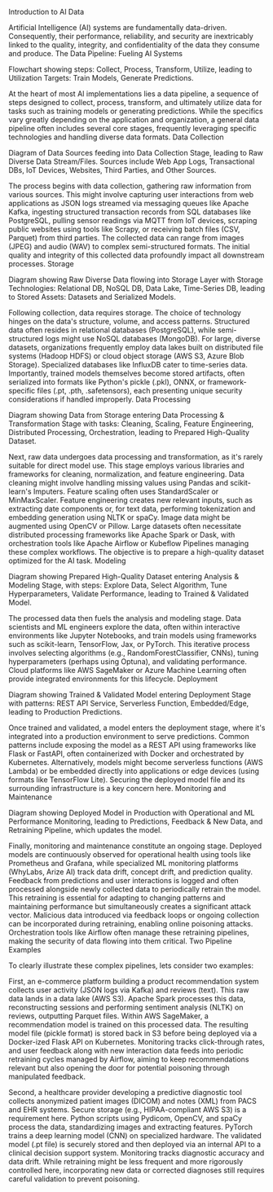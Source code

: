 Introduction to AI Data

Artificial Intelligence (AI) systems are fundamentally data-driven. Consequently, their performance, reliability, and security are inextricably linked to the quality, integrity, and confidentiality of the data they consume and produce.
The Data Pipeline: Fueling AI Systems

Flowchart showing steps: Collect, Process, Transform, Utilize, leading to Utilization Targets: Train Models, Generate Predictions.

At the heart of most AI implementations lies a data pipeline, a sequence of steps designed to collect, process, transform, and ultimately utilize data for tasks such as training models or generating predictions. While the specifics vary greatly depending on the application and organization, a general data pipeline often includes several core stages, frequently leveraging specific technologies and handling diverse data formats.
Data Collection

Diagram of Data Sources feeding into Data Collection Stage, leading to Raw Diverse Data Stream/Files. Sources include Web App Logs, Transactional DBs, IoT Devices, Websites, Third Parties, and Other Sources.

The process begins with data collection, gathering raw information from various sources. This might involve capturing user interactions from web applications as JSON logs streamed via messaging queues like Apache Kafka, ingesting structured transaction records from SQL databases like PostgreSQL, pulling sensor readings via MQTT from IoT devices, scraping public websites using tools like Scrapy, or receiving batch files (CSV, Parquet) from third parties. The collected data can range from images (JPEG) and audio (WAV) to complex semi-structured formats. The initial quality and integrity of this collected data profoundly impact all downstream processes.
Storage

Diagram showing Raw Diverse Data flowing into Storage Layer with Storage Technologies: Relational DB, NoSQL DB, Data Lake, Time-Series DB, leading to Stored Assets: Datasets and Serialized Models.

Following collection, data requires storage. The choice of technology hinges on the data's structure, volume, and access patterns. Structured data often resides in relational databases (PostgreSQL), while semi-structured logs might use NoSQL databases (MongoDB). For large, diverse datasets, organizations frequently employ data lakes built on distributed file systems (Hadoop HDFS) or cloud object storage (AWS S3, Azure Blob Storage). Specialized databases like InfluxDB cater to time-series data. Importantly, trained models themselves become stored artifacts, often serialized into formats like Python's pickle (.pkl), ONNX, or framework-specific files (.pt, .pth, .safetensors), each presenting unique security considerations if handled improperly.
Data Processing

Diagram showing Data from Storage entering Data Processing & Transformation Stage with tasks: Cleaning, Scaling, Feature Engineering, Distributed Processing, Orchestration, leading to Prepared High-Quality Dataset.

Next, raw data undergoes data processing and transformation, as it's rarely suitable for direct model use. This stage employs various libraries and frameworks for cleaning, normalization, and feature engineering. Data cleaning might involve handling missing values using Pandas and scikit-learn's Imputers. Feature scaling often uses StandardScaler or MinMaxScaler. Feature engineering creates new relevant inputs, such as extracting date components or, for text data, performing tokenization and embedding generation using NLTK or spaCy. Image data might be augmented using OpenCV or Pillow. Large datasets often necessitate distributed processing frameworks like Apache Spark or Dask, with orchestration tools like Apache Airflow or Kubeflow Pipelines managing these complex workflows. The objective is to prepare a high-quality dataset optimized for the AI task.
Modeling

Diagram showing Prepared High-Quality Dataset entering Analysis & Modeling Stage, with steps: Explore Data, Select Algorithm, Tune Hyperparameters, Validate Performance, leading to Trained & Validated Model.

The processed data then fuels the analysis and modeling stage. Data scientists and ML engineers explore the data, often within interactive environments like Jupyter Notebooks, and train models using frameworks such as scikit-learn, TensorFlow, Jax, or PyTorch. This iterative process involves selecting algorithms (e.g., RandomForestClassifier, CNNs), tuning hyperparameters (perhaps using Optuna), and validating performance. Cloud platforms like AWS SageMaker or Azure Machine Learning often provide integrated environments for this lifecycle.
Deployment

Diagram showing Trained & Validated Model entering Deployment Stage with patterns: REST API Service, Serverless Function, Embedded/Edge, leading to Production Predictions.

Once trained and validated, a model enters the deployment stage, where it's integrated into a production environment to serve predictions. Common patterns include exposing the model as a REST API using frameworks like Flask or FastAPI, often containerized with Docker and orchestrated by Kubernetes. Alternatively, models might become serverless functions (AWS Lambda) or be embedded directly into applications or edge devices (using formats like TensorFlow Lite). Securing the deployed model file and its surrounding infrastructure is a key concern here.
Monitoring and Maintenance

Diagram showing Deployed Model in Production with Operational and ML Performance Monitoring, leading to Predictions, Feedback & New Data, and Retraining Pipeline, which updates the model.

Finally, monitoring and maintenance constitute an ongoing stage. Deployed models are continuously observed for operational health using tools like Prometheus and Grafana, while specialized ML monitoring platforms (WhyLabs, Arize AI) track data drift, concept drift, and prediction quality. Feedback from predictions and user interactions is logged and often processed alongside newly collected data to periodically retrain the model. This retraining is essential for adapting to changing patterns and maintaining performance but simultaneously creates a significant attack vector. Malicious data introduced via feedback loops or ongoing collection can be incorporated during retraining, enabling online poisoning attacks. Orchestration tools like Airflow often manage these retraining pipelines, making the security of data flowing into them critical.
Two Pipeline Examples

To clearly illustrate these complex pipelines, lets consider two examples:

First, an e-commerce platform building a product recommendation system collects user activity (JSON logs via Kafka) and reviews (text). This raw data lands in a data lake (AWS S3). Apache Spark processes this data, reconstructing sessions and performing sentiment analysis (NLTK) on reviews, outputting Parquet files. Within AWS SageMaker, a recommendation model is trained on this processed data. The resulting model file (pickle format) is stored back in S3 before being deployed via a Docker-ized Flask API on Kubernetes. Monitoring tracks click-through rates, and user feedback along with new interaction data feeds into periodic retraining cycles managed by Airflow, aiming to keep recommendations relevant but also opening the door for potential poisoning through manipulated feedback.

Second, a healthcare provider developing a predictive diagnostic tool collects anonymized patient images (DICOM) and notes (XML) from PACS and EHR systems. Secure storage (e.g., HIPAA-compliant AWS S3) is a requirement here. Python scripts using Pydicom, OpenCV, and spaCy process the data, standardizing images and extracting features. PyTorch trains a deep learning model (CNN) on specialized hardware. The validated model (.pt file) is securely stored and then deployed via an internal API to a clinical decision support system. Monitoring tracks diagnostic accuracy and data drift. While retraining might be less frequent and more rigorously controlled here, incorporating new data or corrected diagnoses still requires careful validation to prevent poisoning.
